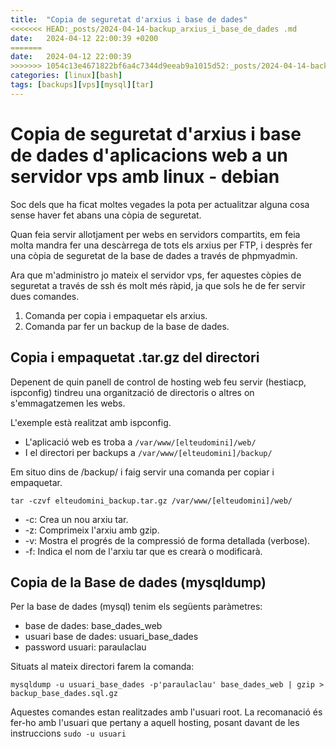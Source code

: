 ```yaml
---
title:  "Copia de seguretat d'arxius i base de dades"
<<<<<<< HEAD:_posts/2024-04-14-backup_arxius_i_base_de_dades .md
date:   2024-04-12 22:00:39 +0200
=======
date:   2024-04-12 22:00:39
>>>>>>> 1054c13e4671822bf6a4c7344d9eeab9a1015d52:_posts/2024-04-14-backup_arxius_i_base_de_dades.md
categories: [linux][bash]
tags: [backups][vps][mysql][tar]
---
```

# Copia de seguretat d\'arxius i base de dades d\'aplicacions web a un servidor vps amb linux \- debian
Soc dels que ha ficat moltes vegades la pota per actualitzar alguna cosa sense haver fet abans una còpia de seguretat\.

Quan feia servir allotjament per webs en servidors compartits\, em feia molta mandra fer una descàrrega de tots els arxius per FTP\, i desprès fer una còpia de seguretat de la base de dades a través de phpmyadmin\. 

Ara que m\'administro jo mateix el servidor vps\, fer aquestes còpies de seguretat a través de ssh és molt més ràpid\, ja que sols he de fer servir dues comandes\. 

1. Comanda per copia i empaquetar els arxius\.
2. Comanda par fer un backup de la base de dades\. 

## Copia i empaquetat \.tar\.gz del directori
Depenent de quin panell de control de hosting web feu servir \(hestiacp\, ispconfig\) tindreu una organització de directoris o altres on s\'emmagatzemen les webs\. 

L\'exemple està realitzat amb ispconfig\.

* L\'aplicació web es troba a `/var/www/[elteudomini]/web/`
* I el directori per backups a `/var/www/[elteudomini]/backup/`

Em situo dins de \/backup\/ i faig servir una comanda per copiar i empaquetar\.

`tar -czvf elteudomini_backup.tar.gz /var/www/[elteudomini]/web/`

* -c: Crea un nou arxiu tar\.
* -z: Comprimeix l\'arxiu amb gzip\.
* -v: Mostra el progrés de la compressió de forma detallada \(verbose\)\.
* -f: Indica el nom de l\'arxiu tar que es crearà o modificarà\.

## Copia de la Base de dades \(mysqldump\)

Per la base de dades \(mysql\) tenim els següents paràmetres\:

* base de dades\: base\_dades\_web
* usuari base de dades\: usuari\_base\_dades
* password usuari\:  paraulaclau

Situats al mateix directori farem la comanda\:

`mysqldump -u usuari_base_dades -p'paraulaclau' base_dades_web | gzip > backup_base_dades.sql.gz`

Aquestes comandes estan realitzades amb l\'usuari root\. La recomanació és fer\-ho amb l\'usuari que pertany a aquell hosting\, posant davant de les instruccions `sudo -u usuari`
